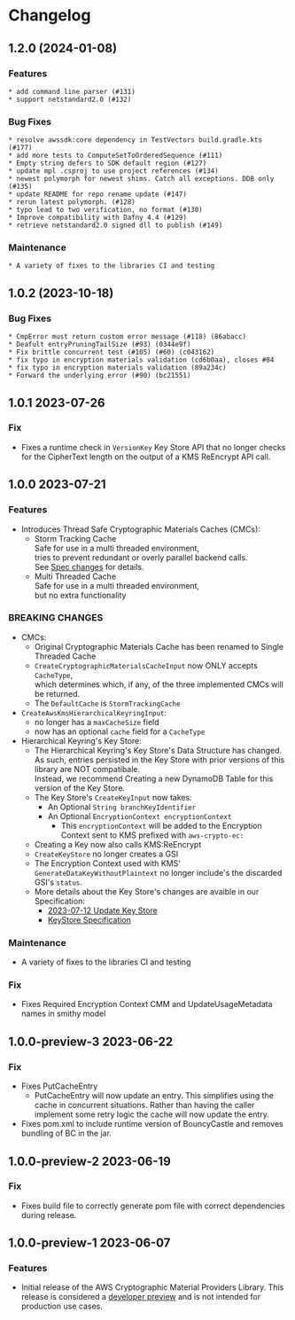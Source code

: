 # Changelog

## 1.2.0 (2024-01-08)

### Features

    * add command line parser (#131)
    * support netstandard2.0 (#132)

### Bug Fixes

    * resolve awssdk:core dependency in TestVectors build.gradle.kts (#177)
    * add more tests to ComputeSetToOrderedSequence (#111)
    * Empty string defers to SDK default region (#127)
    * update mpl .csproj to use project references (#134)
    * newest polymorph for newest shims. Catch all exceptions. DDB only (#135)
    * update README for repo rename update (#147)
    * rerun latest polymorph. (#128)
    * typo lead to two verification, no format (#130)
    * Improve compatibility with Dafny 4.4 (#129)
    * retrieve netstandard2.0 signed dll to publish (#149)

### Maintenance

    * A variety of fixes to the libraries CI and testing

## 1.0.2 (2023-10-18)

### Bug Fixes

    * CmpError must return custom error message (#118) (86abacc)
    * Deafult entryPruningTailSize (#93) (0344e9f)
    * Fix brittle concurrent test (#105) (#60) (c043162)
    * fix typo in encryption materials validation (cd6b0aa), closes #84
    * fix typo in encryption materials validation (89a234c)
    * Forward the underlying error (#90) (bc21551)

## 1.0.1 2023-07-26

### Fix

- Fixes a runtime check in `VersionKey` Key Store API that no longer checks for the CipherText length
  on the output of a KMS ReEncrypt API call.

## 1.0.0 2023-07-21

### Features

- Introduces Thread Safe Cryptographic Materials Caches (CMCs):
  - Storm Tracking Cache  
    Safe for use in a multi threaded environment,  
    tries to prevent redundant or overly parallel backend calls.  
    See [Spec changes](https://github.com/awslabs/aws-encryption-sdk-specification/blob/ce9a4062124edc5085c66a4f10742e15aa039b34/changes/2023-06-19_thread_safe_cache/change.md) for details.
  - Multi Threaded Cache  
    Safe for use in a multi threaded environment,  
    but no extra functionality

### BREAKING CHANGES

- CMCs:
  - Original Cryptographic Materials Cache has been renamed to Single Threaded Cache
  - `CreateCryptographicMaterialsCacheInput` now ONLY accepts `CacheType`,  
    which determines which, if any, of the three implemented CMCs will be returned.
  - The `DefaultCache` is `StormTrackingCache`
- `CreateAwsKmsHierarchicalKeyringInput`:
  - no longer has a `maxCacheSize` field
  - now has an optional `cache` field for a `CacheType`
- Hierarchical Keyring's Key Store:
  - The Hierarchical Keyring's Key Store's Data Structure has changed.  
    As such, entries persisted in the Key Store with prior versions of this library are NOT compatibale.  
    Instead, we recommend Creating a new DynamoDB Table for this version of the Key Store.
  - The Key Store's `CreateKeyInput` now takes:
    - An Optional `String branchKeyIdentifier`
    - An Optional `EncryptionContext encryptionContext`
      - This `encryptionContext` will be added to the Encryption Context sent to KMS prefixed with `aws-crypto-ec:`
  - Creating a Key now also calls KMS:ReEncrypt
  - `CreateKeyStore` no longer creates a GSI
  - The Encryption Context used with KMS' `GenerateDataKeyWithoutPlaintext` no longer include's the discarded GSI's `status`.
  - More details about the Key Store's changes are avaible in our Specification:
    - [2023-07-12 Update Key Store](https://github.com/awslabs/aws-encryption-sdk-specification/tree/master/changes/2023_7_12_update-keystore-structure)
    - [KeyStore Specification](https://github.com/awslabs/aws-encryption-sdk-specification/blob/master/framework/branch-key-store.md)

### Maintenance

- A variety of fixes to the libraries CI and testing

### Fix

- Fixes Required Encryption Context CMM and UpdateUsageMetadata names in smithy model

## 1.0.0-preview-3 2023-06-22

### Fix

- Fixes PutCacheEntry
  - PutCacheEntry will now update an entry.
    This simplifies using the cache in concurrent situations.
    Rather than having the caller implement some retry logic
    the cache will now update the entry.
- Fixes pom.xml to include runtime version of BouncyCastle and removes bundling of BC in the jar.

## 1.0.0-preview-2 2023-06-19

### Fix

- Fixes build file to correctly generate pom file with correct dependencies during release.

## 1.0.0-preview-1 2023-06-07

### Features

- Initial release of the AWS Cryptographic Material Providers Library.
  This release is considered a [developer preview](https://docs.aws.amazon.com/sdkref/latest/guide/maint-policy.html#version-life-cycle)
  and is not intended for production use cases.

